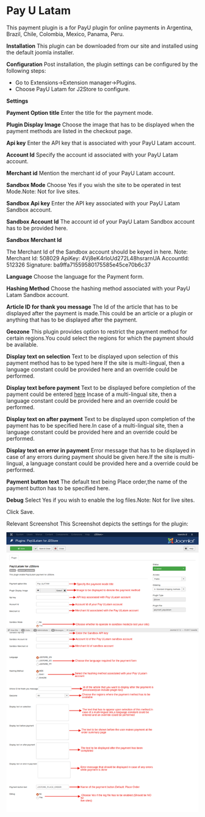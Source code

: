 # Pay U Latam

This payment plugin is a for PayU plugin for online payments in Argentina, Brazil, Chile, Colombia, Mexico, Panama, Peru.

**Installation** This plugin can be downloaded from our site and installed using the default joomla installer.

**Configuration** Post installation, the plugin settings can be configured by the following steps:

* Go to Extensions-&gt;Extension manager-&gt;Plugins.
* Choose PayU Latam for J2Store to configure.

**Settings**

**Payment Option title** Enter the title for the payment mode.

**Plugin Display Image** Choose the image that has to be displayed when the payment methods are listed in the checkout page.

**Api key** Enter the API key that is associated with your PayU Latam account.

**Account Id** Specify the account id associated with your PayU Latam account.

**Merchant id** Mention the merchant id of your PayU Latam account.

**Sandbox Mode** Choose Yes if you wish the site to be operated in test Mode.Note: Not for live sites.

**Sandbox Api key** Enter the API key associated with your PayU Latam Sandbox account.

**Sandbox Account Id** The account id of your PayU Latam Sandbox account has to be provided here.

**Sandbox Merchant Id**

The Merchant Id of the Sandbox account should be keyed in here. Note: Merchant Id: 508029 ApiKey: 4Vj8eK4rloUd272L48hsrarnUA AccountId: 512326 Signature: ba9ffa71559580175585e45ce70b6c37

**Language** Choose the language for the Payment form.

**Hashing Method** Choose the hashing method associated with your PayU Latam Sandbox account.

**Article ID for thank you message** The Id of the article that has to be displayed after the payment is made.This could be an article or a plugin or anything that has to be displayed after the payment.

**Geozone** This plugin provides option to restrict the payment method for certain regions.You could select the regions for which the payment should be available.

**Display text on selection** Text to be displayed upon selection of this payment method has to be typed here If the site is multi-lingual, then a language constant could be provided here and an override could be performed.

**Display text before payment** Text to be displayed before completion of the payment could be entered [here](http://here.in/) Incase of a multi-lingual site, then a language constant could be provided here and an override could be performed.

**Display text on after payment** Text to be displayed upon completion of the payment has to be specified here.In case of a multi-lingual site, then a language constant could be provided here and an override could be performed.

**Display text on error in payment** Error message that has to be displayed in case of any errors during payment should be given here.If the site is multi-lingual, a language constant could be provided here and a override could be performed.

**Payment button text** The default text being Place order,the name of the payment button has to be specified here.

**Debug** Select Yes if you wish to enable the log files.Note: Not for live sites.

Click Save.

Relevant Screenshot This Screenshot depicts the settings for the plugin:

![payu backend](https://raw.githubusercontent.com/j2store/doc-images/master/payment-methods/pay-u-latam/payULatambackend.png)

